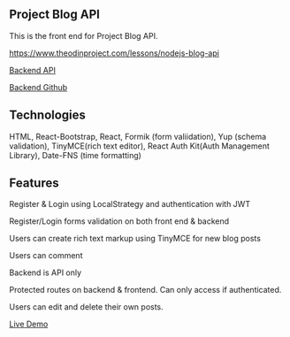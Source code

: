 ## Project Blog API

This is the front end for Project Blog API.

https://www.theodinproject.com/lessons/nodejs-blog-api

[Backend API](https://api-only-backend-blog-react.herokuapp.com/) 

[Backend Github](https://github.com/ericchi00/project-blog-api)

## Technologies

HTML, React-Bootstrap, React, Formik (form valiidation), Yup (schema validation), TinyMCE(rich text editor), React Auth Kit(Auth Management Library), Date-FNS (time formatting)


## Features

Register & Login using LocalStrategy and authentication with JWT

Register/Login forms validation on both front end & backend

Users can create rich text markup using TinyMCE for new blog posts

Users can comment

Backend is API only

Protected routes on backend & frontend. Can only access if authenticated.

Users can edit and delete their own posts.

[Live Demo](https://ericchi00.github.io/blog-frontend/)

